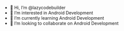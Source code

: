 - 👋 Hi, I’m @lazycodebuilder
- 👀 I’m interested in Android Development
- 🌱 I’m currently learning Android Development
- 💞️ I’m looking to collaborate on Android Development
